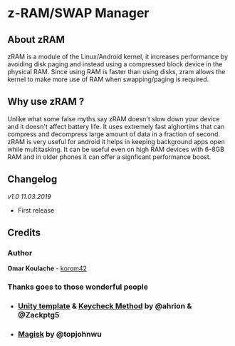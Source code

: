 # z-RAM/SWAP Manager
## About zRAM
zRAM is a module of the Linux/Android kernel, it increases performance by avoiding disk paging and instead using a compressed block device in the physical RAM. Since using RAM is faster than using disks, zram allows the kernel to make more use of RAM when swapping/paging is required.

## Why use zRAM ?
Unlike what some false myths say zRAM doesn't slow down your device and it doesn't affect battery life. It uses extremely fast alghortims that can compress and decompress large amount of data in a fraction of second. zRAM is very useful for android it helps in keeping background apps open while multitasking. It can be useful even on high RAM devices with 6-8GB RAM and in older phones it can offer a signficant performance boost.

## Changelog

*v1.0 11.03.2019*
- First release

## Credits
### Author
**Omar Koulache** - [korom42](https://github.com/korom42)

### Thanks goes to those wonderful people
- ### [Unity template](https://forum.xda-developers.com/android/software/module-audio-modification-library-t3579612) & [Keycheck Method](https://forum.xda-developers.com/android/software/guide-volume-key-selection-flashable-zip-t3773410) by @ahrion & @Zackptg5 
- ### [Magisk](https://github.com/topjohnwu/Magisk) by @topjohnwu
